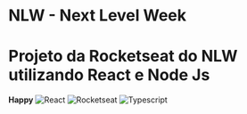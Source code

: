 # NLW - Next Level Week
# Projeto da Rocketseat do NLW utilizando React e Node Js
**Happy**
![React](https://miro.medium.com/max/3840/1*vHHBwcUFUaHWXntSnqKdCA.png)
![Rocketseat](https://miro.medium.com/max/1200/1*fs0ScMc45X9QEwno8G414A.png)
![Typescript](https://serokell.io/files/0u/0ufu1q21.js-ts.jpg)
